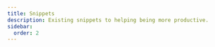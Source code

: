 ```yaml
---
title: Snippets
description: Existing snippets to helping being more productive.
sidebar:
  order: 2
---
```

